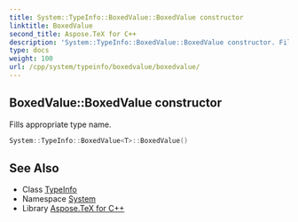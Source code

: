 ```yaml
---
title: System::TypeInfo::BoxedValue::BoxedValue constructor
linktitle: BoxedValue
second_title: Aspose.TeX for C++
description: 'System::TypeInfo::BoxedValue::BoxedValue constructor. Fills appropriate type name in C++.'
type: docs
weight: 100
url: /cpp/system/typeinfo/boxedvalue/boxedvalue/
---
```

## BoxedValue::BoxedValue constructor


Fills appropriate type name.

```cpp
System::TypeInfo::BoxedValue<T>::BoxedValue()
```

## See Also

* Class [TypeInfo](../../)
* Namespace [System](../../../)
* Library [Aspose.TeX for C++](../../../../)
